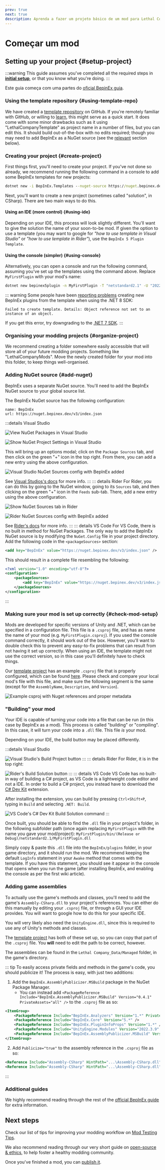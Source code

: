 ```yaml
---
prev: true
next: true
description: Aprenda a fazer um projeto básico de um mod para Lethal Company.
---
```


# Começar um mod

## Setting up your project {#setup-project}

:::warning
This guide assumes you've completed all the required steps in **[initial setup](/dev/initial-setup)**, or that you know what you're doing.
:::

Este guia começa com uma partes do [oficial BepinEx guia](https://docs.bepinex.dev/articles/dev_guide/plugin_tutorial/2_plugin_start.html).

### Using the template repository {#using-template-repo}

We have created a [template repository](https://github.com/LethalCompany/LethalCompanyTemplate) on GitHub. If you're remotely familiar with GitHub, or willing to [learn](/dev/initial-setup#creating-a-github-account), this might serve as a quick start. It does come with some minor drawbacks such as it using "LethalCompanyTemplate" as project name in a number of files, but you can edit this. It should build out-of-the-box with no edits required; though you may need to add BepInEx as a NuGet source (see the [relevant](#adding-nuget-source) section below).

### Creating your project {#create-project}

First things first, you'll need to create your project. If you've not done so already, we recommend running the following command in a console to add some BepInEx templates for new projects:

```cmd
dotnet new -i BepInEx.Templates --nuget-source https://nuget.bepinex.dev/v3/index.json
```

Next, you'll want to create a new project (sometimes called "solution", in CSharp). There are two main ways to do this.

#### Using an IDE (more control) {#using-ide}

Depending on your IDE, this process will look slightly different. You'll want to give the solution the name of your soon-to-be mod. If given the option to use a template (you may want to google for _"how to use template in Visual Studio"_ or _"how to use template in Rider"_), use the `BepInEx 5 Plugin Template`.

#### Using the console (simpler) {#using-console}

Alternatively, you can open a console and run the following command, assuming you've set up the templates using the command above. Replace `MyFirstPlugin` with your mod's name:

```cmd
dotnet new bepinex5plugin -n MyFirstPlugin -T "netstandard2.1" -U "2022.3.9"
```

::: warning
Some people have been [reporting problems](https://github.com/BepInEx/BepInEx.Templates/issues/8) creating new BepInEx plugins from the template when using the .NET 8 SDK:

`Failed to create template.
Details: Object reference not set to an instance of an object.`

If you get this error, try downgrading to the [.NET 7 SDK](https://dotnet.microsoft.com/en-us/download/dotnet/7.0).
:::

### Organising your modding projects {#organize-project}

We recommend creating a folder somewhere easily accessible that will store all of your future modding projects. Something like "LethalCompanyMods". Move the newly created folder for your mod into this folder, to keep things well-organised.

### Adding NuGet source {#add-nuget}

BepInEx uses a separate NuGet source. You'll need to add the BepInEx NuGet source to your global source list.

The BepInEx NuGet source has the following configuration:

```
name: BepInEx
url: https://nuget.bepinex.dev/v3/index.json
```

:::details Visual Studio

![View NuGet Packages in Visual Studio](/images/starting-a-mod/visualstudioviewnugetpackages.png)

![Show NuGet Project Settings in Visual Studio](/images/starting-a-mod/visualstudioshownugetsettings.png)

This will bring up an options modal; click on the `Package Sources` tab, and then click on the green "+" icon in the top right. From there, you can add a new entry using the above configuration.

![Visual Studio NuGet Sources config with BepInEx added](/images/starting-a-mod/visualstudionugetsources.png)

See [Visual Studios's docs](https://learn.microsoft.com/en-us/nuget/consume-packages/install-use-packages-visual-studio#package-sources) for more info.
:::
::: details Rider
For Rider, you can do this by going to the NuGet window, going to its `Sources` tab, and then clicking on the green "+" icon in the `Feeds` sub-tab. There, add a new entry using the above configuration.

![Show NuGet Sources tab in Rider](/images/starting-a-mod/ridershownugetsources.png)

![Rider NuGet Sources config with BepInEx added](/images/starting-a-mod/ridernugetfeeds.png)

See [Rider's docs](https://www.jetbrains.com/help/rider/Using_NuGet.html#sources) for more info.
:::
::: details VS Code
For VS Code, there is no built in method for NuGet Packages. The only way to add the BepInEx NuGet source is by modifying the `NuGet.Config` file in your project directory. Add the following code in the `<packageSources>` section:

```xml
<add key="BepInEx" value="https://nuget.bepinex.dev/v3/index.json" />
```

This should result in a complete file resembling the following:

```xml
<?xml version="1.0" encoding="utf-8"?>
<configuration>
    <packageSources>
        <add key="BepInEx" value="https://nuget.bepinex.dev/v3/index.json" /> // [!code ++]
    </packageSources>
</configuration>
```

:::

### Making sure your mod is set up correctly {#check-mod-setup}

Mods are developed for specific versions of Unity and .NET, which can be specified in a configuration file. This file is a `.csproj` file, and has as name the name of your mod (e.g. `MyFirstPlugin.csproj`). If you used the console command correctly, it should work out of the box. However, you'll want to double check this to prevent any easy-to-fix problems that can result from not having it set up correctly. When using an IDE, the template might not use the correct version, so in this case you'll definitely have to check things.

Our [template project](https://github.com/LethalCompany/LethalCompanyTemplate) has an example `.csproj` file that is properly configured, which can be found [here](https://github.com/LethalCompany/LethalCompanyTemplate/blob/main/LethalCompanyTemplate/LethalCompanyTemplate.csproj). Please check and compare your local mod's file with this file, and make sure the following segment is the same (except for the `AssemblyName`, `Description`, and `Version`).

![Example csproj with Nuget references and proper metadata](/images/starting-a-mod/csprojexample.png)

### "Building" your mod

Your IDE is capable of turning your code into a file that can be run (in this case by BepInEx as a mod). This process is called "building" or "compiling". In this case, it will turn your code into a `.dll` file. This file _is_ your mod.

Depending on your IDE, the build button may be placed differently.

:::details Visual Studio

![Visual Studio's Build Project button](/images/starting-a-mod/visualstudiobuild.png)
:::
::: details Rider
For Rider, it is in the top right:

![Rider's Build Solution button](/images/starting-a-mod/riderbuild.png)
:::
::: details VS Code
VS Code has no built-in way of building a C# project, as VS Code is a lightweight code editor and not a IDE. In order to build a C# project, you instead have to download the [C# Dev Kit](https://marketplace.visualstudio.com/items?itemName=ms-dotnettools.csdevkit) extension.

After installing the extension, you can build by pressing `Ctrl+Shift+P`, typing in `Build` and selecting `.NET: Build`.

![VS Code's C# Dev Kit Build Solution command](https://code.visualstudio.com/assets/docs/csharp/build-tools/net-build-command.gif)
:::

Once built, you should be able to find the `.dll` file in your project's folder, in the following subfolder path (once again replacing `MyFirstPlugin` with the name you gave your mod/project): `MyFirstPlugin/bin/(Release or Debug)/netstandard2.1/MyFirstPlugin.dll`

Simply copy & paste this `.dll` file into the `BepInEx/plugins` folder, in your game directory, and it should run the mod. We recommend keeping the default `LogInfo` statement in your `Awake` method that comes with the template. If you have this statement, you should see it appear in the console that opens when you run the game (after installing BepInEx, and enabling the console as per the first wiki article).

### Adding game assemblies

To actually use the game's methods and classes, you'll need to add the game's `Assembly-CSharp.dll` to your project's references. You can either do this manually by editing your `.csproj` file, or through a GUI your IDE provides. You will want to google how to do this for your specific IDE.

You will very likely also need the `UnityEngine.dll`, since this is required to use any of Unity's methods and classes.

The [template project](https://github.com/LethalCompany/LethalCompanyTemplate) has both of these set up, so you can copy that part of the `.csproj` file. You **will** need to edit the path to be correct, however.

The assemblies can be found in the `Lethal Company_Data/Managed` folder, in the game's directory.

::: tip
To easily access private fields and methods in the game's code, you should publicize it! The process is easy, with just two additions:

1. Add the `BepInEx.AssemblyPublicizer.MSBuild` package in the NuGet Package Manager.
   - You can instead add `<PackageReference Include="BepInEx.AssemblyPublicizer.MSBuild" Version="0.4.1" PrivateAssets="all" />` to the `.csproj` file as so:

```xml
<ItemGroup>
    <PackageReference Include="BepInEx.Analyzers" Version="1.*" PrivateAssets="all" />
    <PackageReference Include="BepInEx.Core" Version="5.*" />
    <PackageReference Include="BepInEx.PluginInfoProps" Version="1.*" />
    <PackageReference Include="UnityEngine.Modules" Version="2022.3.9" IncludeAssets="compile" />
    <PackageReference Include="BepInEx.AssemblyPublicizer.MSBuild" Version="0.4.1" PrivateAssets="all" /> // [!code ++] // [!code focus]
</ItemGroup>
```

2. Add `Publicize="true"` to the assembly reference in the `.csproj` file as so:

```xml
<Reference Include="Assembly-CSharp" HintPath="...\Assembly-CSharp.dll" /> // [!code --]
<Reference Include="Assembly-CSharp" HintPath="...\Assembly-CSharp.dll" Publicize="true" /> // [!code ++]
```

:::

### Additional guides

We highly recommend reading through the rest of the [official BepInEx guide](https://docs.bepinex.dev/articles/dev_guide/plugin_tutorial/2_plugin_start.html) for extra information.

## Next steps

Check our list of tips for improving your modding workflow on [Mod Testing Tips](/dev/mod-testing-tips.md).

We also recommend reading through our very short guide on [open-source & ethics](/dev/open-source-and-ethics), to help foster a healthy modding community.

Once you've finished a mod, you can [publish it](/dev/publishing-your-mod).
